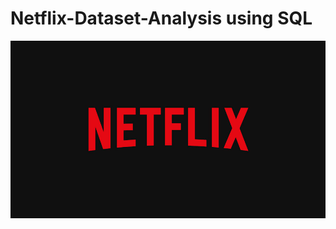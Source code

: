 # Netflix-Dataset-Analysis using SQL

![Netflix Logo](https://github.com/ridhit10/Netflix-Dataset-Analysis/blob/main/BrandAssets_Logos_01-Wordmark.jpg)
